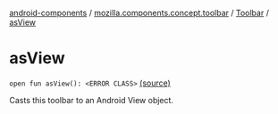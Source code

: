 [android-components](../../index.md) / [mozilla.components.concept.toolbar](../index.md) / [Toolbar](index.md) / [asView](./as-view.md)

# asView

`open fun asView(): <ERROR CLASS>` [(source)](https://github.com/mozilla-mobile/android-components/blob/master/components/concept/toolbar/src/main/java/mozilla/components/concept/toolbar/Toolbar.kt#L113)

Casts this toolbar to an Android View object.

